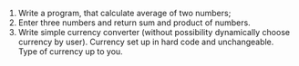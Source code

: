 ﻿1. Write a program, that calculate average of two numbers;
2. Enter three numbers and return sum and product of numbers.
3. Write simple currency converter (without possibility dynamically choose currency by user).
   Currency set up in hard code and unchangeable. Type of currency up to you.